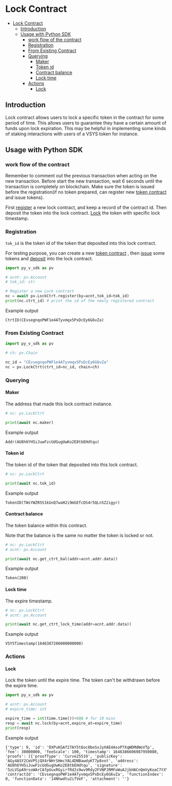 # Lock Contract

- [Lock Contract](#lock-contract)
  - [Introduction](#introduction)
  - [Usage with Python SDK](#usage-with-python-sdk)
    - [work flow of the contract](#work-flow-of-the-contract)
    - [Registration](#registration)
    - [From Existing Contract](#from-existing-contract)
    - [Querying](#querying)
      - [Maker](#maker)
      - [Token id](#token-id)
      - [Contract balance](#contract-balance)
      - [Lock time](#lock-time)
    - [Actions](#actions)
      - [Lock](#lock)


## Introduction

Lock contract allows users to lock a specific token in the contract for some period of time. This allows users to guarantee they have a certain amount of funds upon lock expiration. This may be helpful in implementing some kinds of staking interactions with users of a VSYS token for instance.

## Usage with Python SDK

### work flow of the contract

Remember to comment out the previous transaction when acting on the new transaction. Before start the new transaction, wait 6 seconds until the transaction is completely on blockchain. Make sure the token is issued before the registration(if no token prepared, can register new [token contract](tok_ctrt_no_split.md) and issue tokens).

First [register](#registration) a new lock contract, and keep a record of the contract id.
Then deposit the token into the lock contract.
[Lock](#lock) the token with specific lock timestamp.


### Registration

`tok_id` is the token id of the token that deposited into this lock contract.

For testing purpose, you can create a new [token contract]() , then [issue]() some tokens and [deposit]() into the lock contract.

```python
import py_v_sdk as pv

# acnt: pv.Account
# tok_id: str

# Register a new Lock contract
nc = await pv.LockCtrt.register(by=acnt,tok_id=tok_id)
print(nc.ctrt_id) # print the id of the newly registered contract
```

Example output

```
CtrtID(CEvsegnqoPWF1e4ATyvmqx5PxDcEy6G6vZa)
```

### From Existing Contract

```python
import py_v_sdk as pv

# ch: pv.Chain

nc_id = "CEvsegnqoPWF1e4ATyvmqx5PxDcEy6G6vZa"
nc = pv.LockCtrt(ctrt_id=nc_id, chain=ch)
```

### Querying

#### Maker

The address that made this lock contract instance.

```python
# nc: pv.LockCtrt

print(await nc.maker)
```

Example output

```
Addr(AU8h6YH5iJuwFzcUdGugUwKo2E8tbEHdtqu)
```

#### Token id

The token id of the token that deposited into this lock contract.

```python
# nc: pv.LockCtrt

print(await nc.tok_id)
```

Example output

```
TokenID(TWsYWZR551kGnQ7waH2i9mGEfcDS4r5QLn5Z2igyr)
```

#### Contract balance

The token balance within this contract. 

Note that the balance is the same no matter the token is locked or not.

```python
# nc: pv.LockCtrt
# acnt: pv.Account

print(await nc.get_ctrt_bal(addr=acnt.addr.data))
```

Example output

```
Token(200)
```

#### Lock time

The expire timestamp.

```python
# nc: pv.LockCtrt
# acnt: pv.Account

print(await nc.get_ctrt_lock_time(addr=acnt.addr.data))
```

Example output

```
VSYSTimestamp(1646387206000000000)
```

### Actions

#### Lock

Lock the token until the expire time. The token can't be withdrawn before the expire time.

```python
import py_v_sdk as pv

# acnt: pv.Account
# expire_time: int

expire_time = int(time.time())+600 # for 10 mins
resp = await nc.lock(by=acnt,expire_at=expire_time)
print(resp)
```

Example output

```
{'type': 9, 'id': 'DXPuKGAf27AY5t6oc8beSxJyXAE4AsoP7XqWDMdWoVTp', 'fee': 30000000, 'feeScale': 100, 'timestamp': 1646386606987950080, 'proofs': [{'proofType': 'Curve25519', 'publicKey': 'AGy4ASY2CmVPSjQX4rNHrSHmcYAL4DNBawdyKT7p8vot', 'address': 'AU8h6YH5iJuwFzcUdGugUwKo2E8tbEHdtqu', 'signature': '5zLVSpA9rsoWArCAfpUuxRGyirfRd2s9wv9Rdy2FVNPJRMFoWuAJjkHACnQmVyKoaC7tXYsZjV3KRWFY3BqVVPpj'}], 'contractId': 'CEvsegnqoPWF1e4ATyvmqx5PxDcEy6G6vZa', 'functionIndex': 0, 'functionData': '14Nhwdtu2ifVeF', 'attachment': ''}
```

